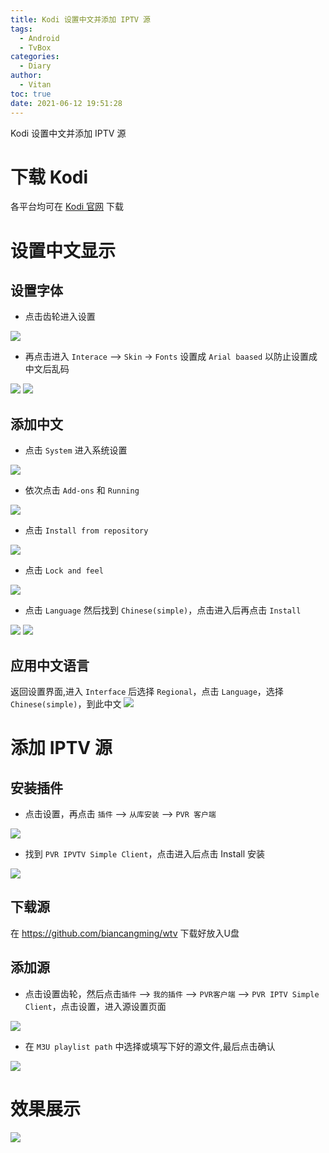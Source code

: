 ```yaml
---
title: Kodi 设置中文并添加 IPTV 源
tags:
  - Android
  - TvBox
categories:
  - Diary
author:
  - Vitan
toc: true
date: 2021-06-12 19:51:28
---
```

Kodi 设置中文并添加 IPTV 源
<!--more-->

# 下载 Kodi

各平台均可在 [Kodi 官网](https://kodi.tv/download/) 下载

# 设置中文显示

## 设置字体

- 点击齿轮进入设置

![](https://fastly.jsdelivr.net/gh/ivitan/Picture@master/imagesKodi_Setting.png)

- 再点击进入 `Interace` --> `Skin` -> `Fonts` 设置成 `Arial baased` 以防止设置成中文后乱码

![](https://fastly.jsdelivr.net/gh/ivitan/Picture@master/imagesKodi_Interface.png)
![](https://fastly.jsdelivr.net/gh/ivitan/Picture@master/imageskodi_font.png)

## 添加中文
- 点击 `System` 进入系统设置

![](https://fastly.jsdelivr.net/gh/ivitan/Picture@master/imagesKodi_System.png)

- 依次点击 `Add-ons` 和 `Running`

![](https://fastly.jsdelivr.net/gh/ivitan/Picture@master/imagesKodin_adfont.png)

- 点击 `Install from repository`

![](https://fastly.jsdelivr.net/gh/ivitan/Picture@master/imagesKodi_InFont.png)

- 点击 `Lock and feel`

![](https://fastly.jsdelivr.net/gh/ivitan/Picture@master/imageskodi_lock.png)

- 点击 `Language` 然后找到 `Chinese(simple)`，点击进入后再点击 `Install`

![](https://fastly.jsdelivr.net/gh/ivitan/Picture@master/imagesKodi_Language.png)
![](https://fastly.jsdelivr.net/gh/ivitan/Picture@master/imagesKodi_ChineseSimple.png)

## 应用中文语言
返回设置界面,进入 `Interface` 后选择 `Regional`，点击 `Language`，选择 `Chinese(simple)`，到此中文
![](https://fastly.jsdelivr.net/gh/ivitan/Picture@master/imageskodi_Settinglang.png)

# 添加 IPTV 源
## 安装插件
- 点击设置，再点击 `插件` --> `从库安装` --> `PVR 客户端`

![](https://fastly.jsdelivr.net/gh/ivitan/Picture@master/imagesKodi_Plug.png)

- 找到 `PVR IPVTV Simple Client`，点击进入后点击 Install 安装

![](https://fastly.jsdelivr.net/gh/ivitan/Picture@master/imagesKodi_PVC.png)

## 下载源

在 https://github.com/biancangming/wtv 下载好放入U盘

## 添加源
- 点击设置齿轮，然后点击`插件` --> `我的插件` --> `PVR客户端` --> `PVR IPTV Simple Client`，点击设置，进入源设置页面

![](https://fastly.jsdelivr.net/gh/ivitan/Picture@master/imagesKodi_PVRSetting.png)

- 在 `M3U playlist path` 中选择或填写下好的源文件,最后点击确认

![](https://fastly.jsdelivr.net/gh/ivitan/Picture@master/imageskodi_setsource.png)

# 效果展示
![](https://fastly.jsdelivr.net/gh/ivitan/Picture@master/imagesKidi_show.png)